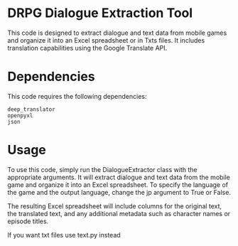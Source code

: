 
# DRPG Dialogue Extraction Tool

This code is designed to extract dialogue and text data from mobile games and organize it into an Excel spreadsheet or in Txts files. It includes translation capabilities using the Google Translate API.

# Dependencies

This code requires the following dependencies:

    deep_translator
    openpyxl
    json

# Usage

To use this code, simply run the DialogueExtractor class with the appropriate arguments. It will extract dialogue and text data from the mobile game and organize it into an Excel spreadsheet. To specify the language of the game and the output language, change the jp argument to True or False.

The resulting Excel spreadsheet will include columns for the original text, the translated text, and any additional metadata such as character names or episode titles.

If you want txt files use text.py instead
